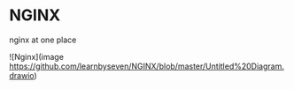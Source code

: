 # NGINX
nginx at one place 


![Nginx](image https://github.com/learnbyseven/NGINX/blob/master/Untitled%20Diagram.drawio)
